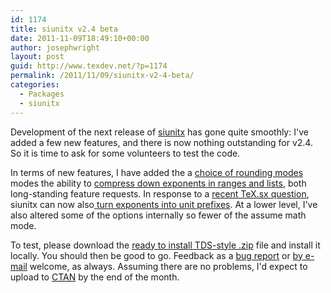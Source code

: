 ```yaml
---
id: 1174
title: siunitx v2.4 beta
date: 2011-11-09T18:49:10+00:00
author: josephwright
layout: post
guid: http://www.texdev.net/?p=1174
permalink: /2011/11/09/siunitx-v2-4-beta/
categories:
  - Packages
  - siunitx
---
```

Development of the next release of [siunitx](http://ctan.org/pg/siunitx) has gone quite smoothly: I've added a few new features, and there is now nothing outstanding for v2.4. So it is time to ask for some volunteers to test the code.

In terms of new features, I have added the a [choice of rounding modes](https://bitbucket.org/josephwright/siunitx/issue/40/choice-of-methods-for-rounding-exactly) modes the ability to [compress down exponents in ranges and lists](https://bitbucket.org/josephwright/siunitx/issue/62/more-possibilities-for-the-sirange-and), both long-standing feature requests. In response to a [recent TeX.sx question](http://tex.stackexchange.com/q/32925/73), siunitx can now also[ turn exponents into unit prefixes](https://bitbucket.org/josephwright/siunitx/issue/173/convert-scientific-notation-to-si-prefix). At a lower level, I've also altered some of the options internally so fewer of the assume math mode.

To test, please download the [ready to install TDS-style .zip](http://www.texdev.net/wp-content/uploads/2011/11/siunitx.tds_.zip) file and install it locally. You should then be good to go. Feedback as a [bug report](https://bitbucket.org/josephwright/siunitx/issues?status=new&amp;status=open) or [by e-mail](mailto:joseph.wright@morningstar2.co.uk) welcome, as always. Assuming there are no problems, I'd expect to upload to [CTAN](http://www.ctan.org/) by the end of the month.
